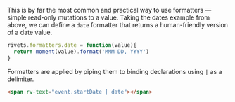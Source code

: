 This is by far the most common and practical way to use formatters &mdash; simple read-only mutations to a value. Taking the dates example from above, we can define a `date` formatter that returns a human-friendly version of a date value.

```javascript
rivets.formatters.date = function(value){
  return moment(value).format('MMM DD, YYYY')
}
```

Formatters are applied by piping them to binding declarations using `|` as a delimiter.

```html
<span rv-text="event.startDate | date"></span>
```
